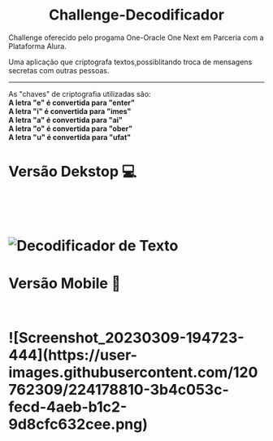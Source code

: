 <h1 align="center">Challenge-Decodificador</h1>
Challenge oferecido pelo progama One-Oracle One Next em Parceria com a Plataforma Alura.
<br>

Uma aplicação que criptografa textos,possiblitando troca de mensagens secretas com outras pessoas.
<hr>
As "chaves" de criptografia  utilizadas são:
<br>
<strong>A letra "e" é convertida para "enter"</strong>
<br>
<strong>A letra "i" é convertida para "imes"</strong>
<br>
<strong>A letra "a" é convertida para "ai"</strong>
<br>
<strong>A letra "o" é convertida para "ober"</strong>
<br>
<strong>A letra "u" é convertida para "ufat"</strong>
<br>




<h1>Versão Dekstop 💻<h1>
<br>

![Decodificador de Texto](https://user-images.githubusercontent.com/120762309/224177324-caa0c2db-7a65-46a2-8a49-d8c832d6a628.png)
<br>
<h1>Versão Mobile 📱<h1>
<br>
![Screenshot_20230309-194723-444](https://user-images.githubusercontent.com/120762309/224178810-3b4c053c-fecd-4aeb-b1c2-9d8cfc632cee.png)
